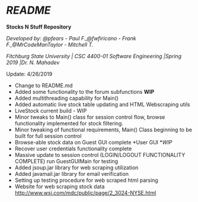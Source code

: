 _README_
=========================================================================================================

**Stocks N Stuff Repository**

_Developed by: @pfears - Paul F.,@fwfiricano - Frank F.,@MrCodeManTaylor - Mitchell T._


_Fitchburg State University | CSC 4400-01 Software Engineering |Spring 2019 |Dr. N. Mahadev_

Update: 4/26/2019
 * Change to README.md
 * Added some functionality to the forum subfunctions **WIP**
 * Added multithreading capability for Main()
 * Added automatic live stock table updating and HTML Webscraping utils
 * LiveStock current build - WIP
 * Minor tweaks to Main() class for session control flow, browse 
      functionality implemented for stock filtering.
 * Minor tweaking of functional requirements, Main() Class beginning to be built for full session control
 * Browse-able stock data on Guest GUI complete *User GUI **WIP*
 * Recover user credentials functionality complete
 * Massive update to session control (LOGIN/LOGOUT FUNCTIONALITY COMPLETE) run GuestGUIMain for testing
 * Added jsoup.jar library for web scraping utilization
 * Added javamail.jar library for email verification
 * Setting up testing procedure for web scraped html parsing
 * Website for web scraping stock data http://www.wsj.com/mdc/public/page/2_3024-NYSE.html
